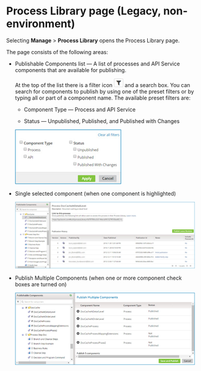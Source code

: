 # Process Library page \(Legacy, non-environment\) 

<head>
  <meta name="guidename" content="Integration"/>
  <meta name="context" content="GUID-68e206d2-8ad5-48f8-b35d-052051651645"/>
</head>


Selecting **Manage** \> **Process Library** opens the Process Library page.

The page consists of the following areas:

-   Publishable Components list — A list of processes and API Service components that are available for publishing.

    At the top of the list there is a filter icon ![Filter icon](../Images/main-ic-filter-gray_b6006570-dfb3-4bfc-8e9a-cf62c21b223a.jpg) and a search box. You can search for components to publish by using one of the preset filters or by typing all or part of a component name. The available preset filters are:

    -   Component Type — Process and API Service

    -   Status — Unpublished, Published, and Published with Changes

    ![Dialog showing available Library page filters](../Images/manage-ps-processes-filters_85f3d529-5b19-42ee-a5e5-41a9028adb76.jpg)

-   Single selected component \(when one component is highlighted\)

    ![Dialog showing publication history](../Images/manage-ps-publication-one-selected-legacy_2334bdbb-4d91-41ca-a99a-fd947a7ecdbc.jpg)

-   Publish Multiple Components \(when one or more component check boxes are turned on\)

    ![Dialog showing multiple components](../Images/manage-ps-publication-multiple-selected-legacy_57c012ea-7e31-460c-800c-f452afac591d.jpg)